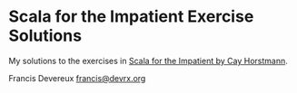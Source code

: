 Scala for the Impatient Exercise Solutions
==========================================

My solutions to the exercises in [Scala for the Impatient by Cay Horstmann](http://www.horstmann.com/scala/index.html).

Francis Devereux <francis@devrx.org>

